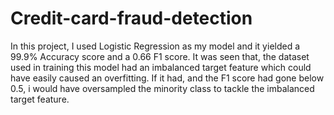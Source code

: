 # Credit-card-fraud-detection 
In this project, I used Logistic Regression as my model and it yielded a 99.9% Accuracy score and a 0.66 F1 score. It was seen that, the dataset used in training this model had an imbalanced target feature which could have easily caused an overfitting. If it had, and the F1 score had gone below 0.5, i would have oversampled the minority class to tackle the imbalanced target feature.
